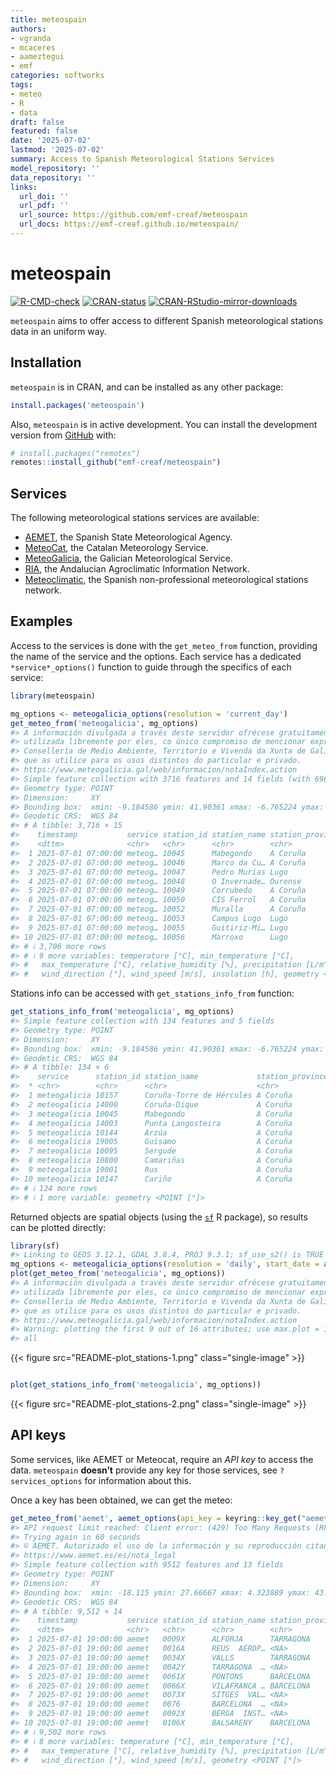 ```yaml
---
title: meteospain
authors:
- vgranda
- mcaceres
- aameztegui
- emf
categories: softworks
tags:
- meteo
- R
- data
draft: false
featured: false
date: '2025-07-02'
lastmod: '2025-07-02'
summary: Access to Spanish Meteorological Stations Services
model_repository: ''
data_repository: ''
links:
  url_doi: ''
  url_pdf: ''
  url_source: https://github.com/emf-creaf/meteospain
  url_docs: https://emf-creaf.github.io/meteospain/
---
```

# meteospain

[![R-CMD-check](https://github.com/emf-creaf/meteospain/actions/workflows/R-CMD-check.yaml/badge.svg?branch=main)](https://github.com/emf-creaf/meteospain/actions/workflows/R-CMD-check.yaml)
[![CRAN-status](https://www.r-pkg.org/badges/version/meteospain)](https://CRAN.R-project.org/package=meteospain)
[![CRAN-RStudio-mirror-downloads](https://cranlogs.r-pkg.org/badges/last-month/meteospain?color=blue)](https://r-pkg.org/pkg/meteospain)

`meteospain` aims to offer access to different Spanish meteorological
stations data in an uniform way.

## Installation

`meteospain` is in CRAN, and can be installed as any other package:

``` r
install.packages('meteospain')
```

Also, `meteospain` is in active development. You can install the
development version from [GitHub](https://github.com/) with:

``` r
# install.packages("remotes")
remotes::install_github("emf-creaf/meteospain")
```

## Services

The following meteorological stations services are available:

  - [AEMET](https://www.aemet.es/en/portada), the Spanish State
    Meteorological Agency.
  - [MeteoCat](https://meteo.cat), the Catalan Meteorology Service.
  - [MeteoGalicia](https://www.meteogalicia.gal/), the Galician
    Meteorological Service.
  - [RIA](https://www.juntadeandalucia.es/agriculturaypesca/ifapa/riaweb/web/),
    the Andalucian Agroclimatic Information Network.
  - [Meteoclimatic](https://www.meteoclimatic.net/), the Spanish
    non-professional meteorological stations network.

## Examples

Access to the services is done with the `get_meteo_from` function,
providing the name of the service and the options. Each service has a
dedicated `*service*_options()` function to guide through the specifics
of each service:

``` r
library(meteospain)

mg_options <- meteogalicia_options(resolution = 'current_day')
get_meteo_from('meteogalicia', mg_options)
#> A información divulgada a través deste servidor ofrécese gratuitamente aos cidadáns para que poida ser 
#> utilizada libremente por eles, co único compromiso de mencionar expresamente a MeteoGalicia e á 
#> Consellería de Medio Ambiente, Territorio e Vivenda da Xunta de Galicia como fonte da mesma cada vez 
#> que as utilice para os usos distintos do particular e privado.
#> https://www.meteogalicia.gal/web/informacion/notaIndex.action
#> Simple feature collection with 3716 features and 14 fields (with 696 geometries empty)
#> Geometry type: POINT
#> Dimension:     XY
#> Bounding box:  xmin: -9.184586 ymin: 41.90361 xmax: -6.765224 ymax: 43.70426
#> Geodetic CRS:  WGS 84
#> # A tibble: 3,716 × 15
#>    timestamp           service station_id station_name station_province altitude
#>    <dttm>              <chr>   <chr>      <chr>        <chr>                 [m]
#>  1 2025-07-01 07:00:00 meteog… 10045      Mabegondo    A Coruña               94
#>  2 2025-07-01 07:00:00 meteog… 10046      Marco da Cu… A Coruña              651
#>  3 2025-07-01 07:00:00 meteog… 10047      Pedro Murias Lugo                   51
#>  4 2025-07-01 07:00:00 meteog… 10048      O Invernade… Ourense              1026
#>  5 2025-07-01 07:00:00 meteog… 10049      Corrubedo    A Coruña               30
#>  6 2025-07-01 07:00:00 meteog… 10050      CIS Ferrol   A Coruña               37
#>  7 2025-07-01 07:00:00 meteog… 10052      Muralla      A Coruña              661
#>  8 2025-07-01 07:00:00 meteog… 10053      Campus Lugo  Lugo                  400
#>  9 2025-07-01 07:00:00 meteog… 10055      Guitiriz-Mi… Lugo                  684
#> 10 2025-07-01 07:00:00 meteog… 10056      Marroxo      Lugo                  645
#> # ℹ 3,706 more rows
#> # ℹ 9 more variables: temperature [°C], min_temperature [°C],
#> #   max_temperature [°C], relative_humidity [%], precipitation [L/m^2],
#> #   wind_direction [°], wind_speed [m/s], insolation [h], geometry <POINT [°]>
```

Stations info can be accessed with `get_stations_info_from` function:

``` r
get_stations_info_from('meteogalicia', mg_options)
#> Simple feature collection with 134 features and 5 fields
#> Geometry type: POINT
#> Dimension:     XY
#> Bounding box:  xmin: -9.184586 ymin: 41.90361 xmax: -6.765224 ymax: 43.7383
#> Geodetic CRS:  WGS 84
#> # A tibble: 134 × 6
#>    service      station_id station_name             station_province altitude
#>  * <chr>        <chr>      <chr>                    <chr>                 [m]
#>  1 meteogalicia 10157      Coruña-Torre de Hércules A Coruña               21
#>  2 meteogalicia 14000      Coruña-Dique             A Coruña                5
#>  3 meteogalicia 10045      Mabegondo                A Coruña               94
#>  4 meteogalicia 14003      Punta Langosteira        A Coruña                5
#>  5 meteogalicia 10144      Arzúa                    A Coruña              362
#>  6 meteogalicia 19005      Guísamo                  A Coruña              175
#>  7 meteogalicia 10095      Sergude                  A Coruña              231
#>  8 meteogalicia 10800      Camariñas                A Coruña                5
#>  9 meteogalicia 19001      Rus                      A Coruña              134
#> 10 meteogalicia 10147      Cariño                   A Coruña               20
#> # ℹ 124 more rows
#> # ℹ 1 more variable: geometry <POINT [°]>
```

Returned objects are spatial objects (using the
[`sf`](https://r-spatial.github.io/sf/) R package), so results can be
plotted directly:

``` r
library(sf)
#> Linking to GEOS 3.12.1, GDAL 3.8.4, PROJ 9.3.1; sf_use_s2() is TRUE
mg_options <- meteogalicia_options(resolution = 'daily', start_date = as.Date('2021-04-25'))
plot(get_meteo_from('meteogalicia', mg_options))
#> A información divulgada a través deste servidor ofrécese gratuitamente aos cidadáns para que poida ser 
#> utilizada libremente por eles, co único compromiso de mencionar expresamente a MeteoGalicia e á 
#> Consellería de Medio Ambiente, Territorio e Vivenda da Xunta de Galicia como fonte da mesma cada vez 
#> que as utilice para os usos distintos do particular e privado.
#> https://www.meteogalicia.gal/web/informacion/notaIndex.action
#> Warning: plotting the first 9 out of 16 attributes; use max.plot = 16 to plot
#> all
```

{{< figure src="README-plot_stations-1.png" class="single-image" >}}

``` r

plot(get_stations_info_from('meteogalicia', mg_options))
```

{{< figure src="README-plot_stations-2.png" class="single-image" >}}

## API keys

Some services, like AEMET or Meteocat, require an *API key* to access
the data. `meteospain` **doesn’t** provide any key for those services,
see `?services_options` for information about this.

Once a key has been obtained, we can get the meteo:

``` r
get_meteo_from('aemet', aemet_options(api_key = keyring::key_get("aemet")))
#> API request limit reached: Client error: (429) Too Many Requests (RFC 6585)
#> Trying again in 60 seconds
#> © AEMET. Autorizado el uso de la información y su reproducción citando a AEMET como autora de la misma.
#> https://www.aemet.es/es/nota_legal
#> Simple feature collection with 9512 features and 13 fields
#> Geometry type: POINT
#> Dimension:     XY
#> Bounding box:  xmin: -18.115 ymin: 27.66667 xmax: 4.323889 ymax: 43.78621
#> Geodetic CRS:  WGS 84
#> # A tibble: 9,512 × 14
#>    timestamp           service station_id station_name station_province altitude
#>    <dttm>              <chr>   <chr>      <chr>        <chr>                 [m]
#>  1 2025-07-01 19:00:00 aemet   0009X      ALFORJA      TARRAGONA             406
#>  2 2025-07-01 19:00:00 aemet   0016A      REUS  AEROP… <NA>                   71
#>  3 2025-07-01 19:00:00 aemet   0034X      VALLS        TARRAGONA             233
#>  4 2025-07-01 19:00:00 aemet   0042Y      TARRAGONA  … <NA>                   55
#>  5 2025-07-01 19:00:00 aemet   0061X      PONTONS      BARCELONA             632
#>  6 2025-07-01 19:00:00 aemet   0066X      VILAFRANCA … BARCELONA             177
#>  7 2025-07-01 19:00:00 aemet   0073X      SITGES  VAL… <NA>                   58
#>  8 2025-07-01 19:00:00 aemet   0076       BARCELONA  … <NA>                    4
#>  9 2025-07-01 19:00:00 aemet   0092X      BERGA  INST… <NA>                  682
#> 10 2025-07-01 19:00:00 aemet   0106X      BALSARENY    BARCELONA             361
#> # ℹ 9,502 more rows
#> # ℹ 8 more variables: temperature [°C], min_temperature [°C],
#> #   max_temperature [°C], relative_humidity [%], precipitation [L/m^2],
#> #   wind_direction [°], wind_speed [m/s], geometry <POINT [°]>
```
